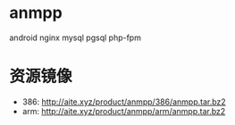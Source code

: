 # anmpp
android nginx mysql pgsql php-fpm

# 资源镜像
- 386: http://aite.xyz/product/anmpp/386/anmpp.tar.bz2
- arm: http://aite.xyz/product/anmpp/arm/anmpp.tar.bz2
